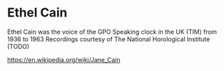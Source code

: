 # Ethel Cain 
Ethel Cain was the voice of the GPO Speaking clock in the UK (TIM) from 1936 to 1963
Recordings courtesy of The National Horological Institute (TODO)

https://en.wikipedia.org/wiki/Jane_Cain
